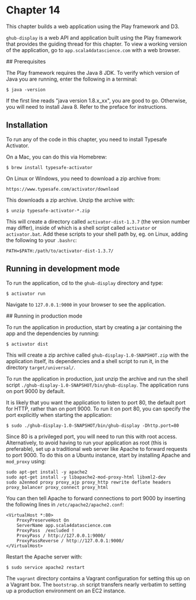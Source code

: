 
# Chapter 14

This chapter builds a web application using the Play framework and D3.

`ghub-display` is a web API and application built using the Play framework that
provides the guiding thread for this chapter. To view a working version of the
application, go to `app.scala4datascience.com` with a web browser.

## Prerequisites

The Play framework requires the Java 8 JDK. To verify which version of Java you are running, enter the following in a terminal:

    $ java -version

If the first line reads "java version 1.8.x_xx", you are good to go. Otherwise, you will need to install Java 8. Refer to the preface for instructions.

## Installation

To run any of the code in this chapter, you need to install Typesafe Activator.

On a Mac, you can do this via Homebrew:

    $ brew install typesafe-activator

On Linux or Windows, you need to download a zip archive from:

    https://www.typesafe.com/activator/download

This downloads a zip archive. Unzip the archive with:

    $ unzip typesafe-activator-*.zip

This will create a directory called `activator-dist-1.3.7` (the version number may differ), inside of which is a shell script called `activator` or `activator.bat`. Add these scripts to your shell path by, eg. on Linux, adding the following to your `.bashrc`:

    PATH=$PATH:/path/to/activator-dist-1.3.7/

## Running in development mode

To run the application, cd to the `ghub-display` directory and type:

    $ activator run

Navigate to `127.0.0.1:9000` in your browser to see the application.

## Running in production mode

To run the application in production, start by creating a jar containing the app and the dependencies by running:

    $ activator dist

This will create a zip archive called `ghub-display-1.0-SNAPSHOT.zip` with the application itself, its dependencies and a shell script to run it, in the directory `target/universal/`.

To run the application in production, just unzip the archive and run  the shell script `./ghub-display-1.0-SNAPSHOT/bin/ghub-display`. The application runs on port 9000 by default.

It is likely that you want the application to listen to port 80, the default port for HTTP, rather than on port 9000. To run it on port 80, you can specify the port explicitly when starting the application:

    $ sudo ./ghub-display-1.0-SNAPSHOT/bin/ghub-display -Dhttp.port=80

Since 80 is a privileged port, you will need to run this with root access. Alternatively, to avoid having to run your application as root (this is preferable), set up a traditional web server like Apache to forward requests to port 9000. To do this on a Ubuntu instance, start by installing Apache and `mod_proxy` using:

    sudo apt-get install -y apache2
    sudo apt-get install -y libapache2-mod-proxy-html libxml2-dev
    sudo a2enmod proxy proxy_ajp proxy_http rewrite deflate headers proxy_balancer proxy_connect proxy_html

You can then tell Apache to forward connections to port 9000 by inserting the following lines in `/etc/apache2/apache2.conf`:

    <VirtualHost *:80>
        ProxyPreserveHost On
        ServerName app.scala4datascience.com
        ProxyPass  /excluded !
        ProxyPass / http://127.0.0.1:9000/
        ProxyPassReverse / http://127.0.0.1:9000/
    </VirtualHost>

Restart the Apache server with:

    $ sudo service apache2 restart

The `vagrant` directory contains a Vagrant configuration for setting this up on a Vagrant box. The `bootstrap.sh` script transfers nearly verbatim to setting up a production environment on an EC2 instance.
